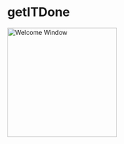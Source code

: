 # getITDone
<img alt="Welcome Window" src="https://user-images.githubusercontent.com/1296939/41678406-a1152814-7490-11e8-8597-095e61cd7bdb.png" width="250">
